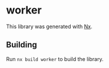 # worker

This library was generated with [Nx](https://nx.dev).

## Building

Run `nx build worker` to build the library.
